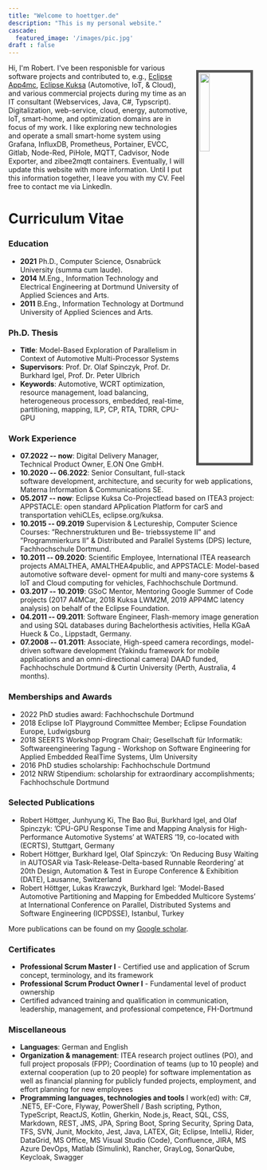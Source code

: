 ```yaml
---
title: "Welcome to hoettger.de"
description: "This is my personal website."
cascade:
  featured_image: '/images/pic.jpg'
draft : false
---
```


<img style="float: right; width:20%; border:5px solid #555; padding:1pt;margin:10pt" src="/images/rh.jpg"/>

Hi, I'm Robert.
I've been responisble for various software projects and contributed to, e.g., <a href="https://www.eclipse.org/app4mc/" target="_blank"> Eclipse App4mc</a>, <!--[Eclipse App4mc](https://www.eclipse.org/app4mc/), --> <a href="https://www.eclipse.org/kuksa/" target="_blank"> Eclipse Kuksa</a> <!--[Eclipse Kuksa](https://www.eclipse.org/kuksa/) -->
(Automotive, IoT, & Cloud), and various commercial projects during my time as an IT consultant (Webservices, Java, C#, Typscript).
Digitalization, web-service, cloud, energy, automotive, IoT, smart-home, and optimization domains are in focus of my work.
I like exploring new technologies and operate a small smart-home system using Grafana, InfluxDB, Prometheus, Portainer, EVCC, Gitlab, Node-Red, PiHole, MQTT, Cadvisor, Node Exporter, and zibee2mqtt containers.
Eventually, I will update this website with more information. 
Until I put this information together, I leave you with my CV. 
Feel free to contact me via LinkedIn.

# Curriculum Vitae

### Education
* **2021** Ph.D., Computer Science, Osnabrück University (summa cum laude).
* **2014** M.Eng., Information Technology and Electrical Engineering at Dortmund University of Applied Sciences and Arts.
* **2011** B.Eng., Information Technology at Dortmund University of Applied Sciences and Arts.

### Ph.D. Thesis
* **Title**: Model-Based Exploration of Parallelism in Context of Automotive Multi-Processor Systems
* **Supervisors**: Prof. Dr. Olaf Spinczyk, Prof. Dr. Burkhard Igel, Prof. Dr. Peter Ulbrich
* **Keywords**: Automotive, WCRT optimization, resource management, load balancing, heterogeneous processors, embedded, real-time, partitioning, mapping, ILP, CP, RTA, TDRR, CPU-GPU

### Work Experience
* **07.2022 -- now**: Digital Delivery Manager, Technical Product Owner, E.ON One GmbH.
* **10.2020 -- 06.2022**: Senior Consultant, full-stack software development, architecture, and security for web applications, Materna Information & Communications SE.
* **05.2017 -- now**: Eclipse Kuksa Co-Projectlead based on ITEA3 project: APPSTACLE: open standard APplication Platform for carS and transportation vehiCLEs, eclipse.org/kuksa.
* **10.2015 -- 09.2019** Supervision & Lectureship, Computer Science Courses: ”Rechnerstrukturen und Be- triebssysteme II” and ”Programmierkurs II” & Distributed and Parallel Systems (DPS) lecture, Fachhochschule Dortmund.
* **10.2011 -- 09.2020**: Scientific Employee, International ITEA reasearch projects AMALTHEA, AMALTHEA4public, and APPSTACLE: Model-based automotive software devel- opment for multi and many-core systems & IoT and Cloud computing for vehicles, Fachhochschule Dortmund.
* **03.2017 -- 10.2019**: GSoC Mentor, Mentoring Google Summer of Code projects (2017 A4MCar, 2018 Kuksa LWM2M, 2019 APP4MC latency analysis) on behalf of the Eclipse Foundation.
* **04.2011 -- 09.2011**: Software Engineer, Flash-memory image generation and using SQL databases during Bachelorthesis activities, Hella KGaA Hueck & Co., Lippstadt, Germany.
* **07.2008 -- 01.2011**: Associate, High-speed camera recordings, model-driven software development (Yakindu framework for mobile applications and an omni-directional camera) DAAD funded, Fachhochschule Dortmund & Curtin University (Perth, Australia, 4 months).

### Memberships and Awards
* 2022 PhD studies award: Fachhochschule Dortmund
* 2018 Eclipse IoT Playground Committee Member; Eclipse Foundation Europe, Ludwigsburg
* 2018 SEERTS Workshop Program Chair; Gesellschaft für Informatik: Softwareengineering Tagung - Workshop on Software Engineering for Applied Embedded RealTime Systems, Ulm University
* 2016 PhD studies scholarship: Fachhochschule Dortmund 
* 2012 NRW Stipendium: scholarship for extraordinary accomplishments; Fachhochschule Dortmund

### Selected Publications
* Robert Höttger, Junhyung Ki, The Bao Bui, Burkhard Igel, and Olaf Spinczyk: ’CPU-GPU Response Time and Mapping Analysis for High- Performance Automotive Systems’ at WATERS ’19, co-located with (ECRTS), Stuttgart, Germany
* Robert Höttger, Burkhard Igel, Olaf Spinczyk: ’On Reducing Busy Waiting in AUTOSAR via Task-Release-Delta-based Runnable Reordering’ at 20th Design, Automation & Test in Europe Conference & Exhibition (DATE), Lausanne, Switzerland
* Robert Höttger, Lukas Krawczyk, Burkhard Igel: ’Model-Based Automotive Partitioning and Mapping for Embedded Multicore Systems’ at International Conference on Parallel, Distributed Systems and Software Engineering (ICPDSSE), Istanbul, Turkey

More publications can be found on my [Google scholar](https://scholar.google.de/citations?user=5CYqACIAAAAJ&hl=de).


### Certificates

* **Professional Scrum Master I** - Certified use and application of Scrum concept, terminology, and its framework
* **Professional Scrum Product Owner I** - Fundamental level of product ownership
* Certified advanced training and qualification in communication, leadership, management, and professional competence, FH-Dortmund


### Miscellaneous

* **Languages**: German and English
* **Organization & management**: ITEA research project outlines (PO), and full project proposals (FPP); Coordination of teams (up to 10 people) and external cooperation (up to 20 people) for software implementation as well as financial planning for publicly funded projects, employment, and effort planning for new employees
* **Programming languages, technologies and tools** I work(ed) with: C#, .NET5, EF-Core, Flyway, PowerShell / Bash scripting, Python, TypeScript, ReactJS, Kotlin, Gherkin, Node.js, React, SQL, CSS, Markdown, REST, JMS, JPA, Spring Boot, Spring Security, Spring Data, TFS, SVN, Junit, Mockito, Jest, Java, LATEX, Git; Eclipse, IntelliJ, Rider, DataGrid, MS Office, MS Visual Studio (Code), Confluence, JIRA, MS Azure DevOps, Matlab (Simulink), Rancher, GrayLog, SonarQube, Keycloak, Swagger
